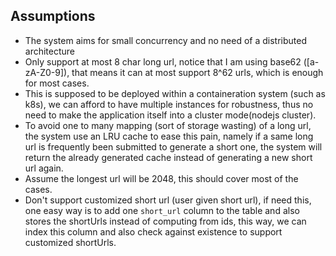 ## Assumptions

- The system aims for small concurrency and no need of a distributed architecture
- Only support at most 8 char long url, notice that I am using base62 ([a-zA-Z0-9]), that means it can at most support 8^62 urls, which is enough for most cases.
- This is supposed to be deployed within a containeration system (such as k8s), we can afford to have multiple instances for robustness, thus no need to make the application itself into a cluster mode(nodejs cluster).
- To avoid one to many mapping (sort of storage wasting) of a long url, the system use an LRU cache to ease this pain, namely if a same long url is frequently been submitted to generate a short one, the system will return the already generated cache instead of generating a new short url again.
- Assume the longest url will be 2048, this should cover most of the cases.
- Don't support customized short url (user given short url), if need this, one easy way is to add one `short_url` column to the table and also stores the shortUrls instead of computing from ids, this way, we can index this column and also check against existence to support customized shortUrls.
